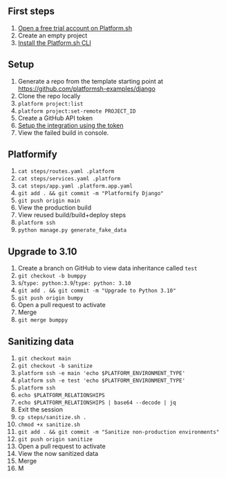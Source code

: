 
## First steps

1. [Open a free trial account on Platform.sh](https://auth.api.platform.sh/register)
1. Create an empty project
1. [Install the Platform.sh CLI](https://docs.platform.sh/administration/cli.html)

## Setup

1. Generate a repo from the template starting point at https://github.com/platformsh-examples/django
1. Clone the repo locally
1. `platform project:list`
1. `platform project:set-remote PROJECT_ID`
1. Create a GitHub API token
1. [Setup the integration using the token](https://docs.platform.sh/integrations/source/github.html)
1. View the failed build in console. 

## Platformify 

1. `cat steps/routes.yaml .platform`
1. `cat steps/services.yaml .platform`
1. `cat steps/app.yaml .platform.app.yaml`
1. `git add . && git commit -m "Platformify Django"`
1. `git push origin main`
1. View the production build
1. View reused build/build+deploy steps
1. `platform ssh`
1. `python manage.py generate_fake_data`

## Upgrade to 3.10

1. Create a branch on GitHub to view data inheritance called `test`
1. `git checkout -b bumppy`
1. s/`type: python:3.9`/`type: python: 3.10`
1. `git add . && git commit -m "Upgrade to Python 3.10"`
1. `git push origin bumpy`
1. Open a pull request to activate
1. Merge
1. `git merge bumppy`

## Sanitizing data

1. `git checkout main`
1. `git checkout -b sanitize`
1. `platform ssh -e main 'echo $PLATFORM_ENVIRONMENT_TYPE'`
1. `platform ssh -e test 'echo $PLATFORM_ENVIRONMENT_TYPE'`
1. `platform ssh`
1. `echo $PLATFORM_RELATIONSHIPS`
1. `echo $PLATFORM_RELATIONSHIPS | base64 --decode | jq`
1. Exit the session
1. `cp steps/sanitize.sh .`
1. `chmod +x sanitize.sh`
1. `git add . && git commit -m "Sanitize non-production environments"`
1. `git push origin sanitize`
1. Open a pull request to activate
1. View the now sanitized data
1. Merge
1. M
